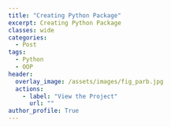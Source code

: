 ```yaml
---
title: "Creating Python Package"
excerpt: Creating Python Package 
classes: wide
categories:
  - Post
tags:
  - Python
  - OOP
header:
  overlay_image: /assets/images/fig_parb.jpg
  actions:
    - label: "View the Project" 
      url: ""
author_profile: True 
---
```

